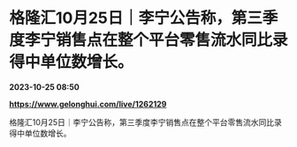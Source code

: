 # 格隆汇10月25日｜李宁公告称，第三季度李宁销售点在整个平台零售流水同比录得中单位数增长。

**2023-10-25 08:50**

**https://www.gelonghui.com/live/1262129**

格隆汇10月25日｜李宁公告称，第三季度李宁销售点在整个平台零售流水同比录得中单位数增长。